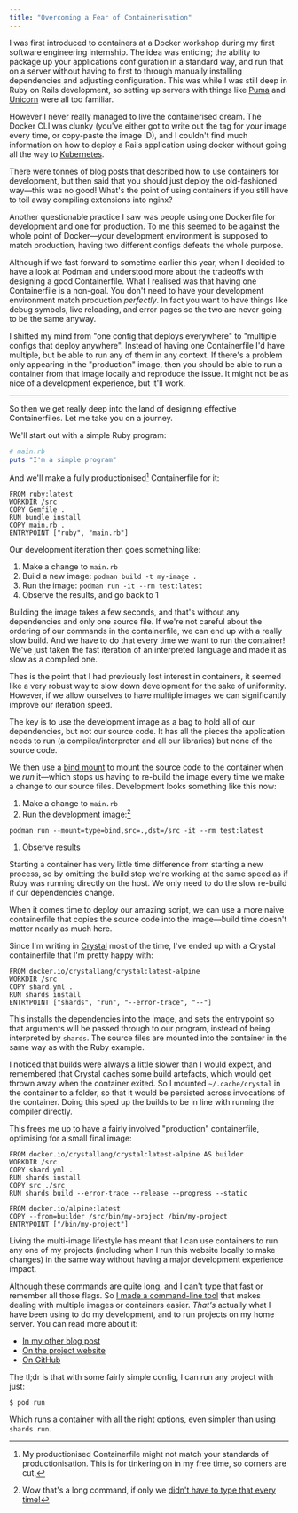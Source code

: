 ```yaml
---
title: "Overcoming a Fear of Containerisation"
---
```


I was first introduced to containers at a Docker workshop during my first software engineering internship. The idea was enticing; the ability to package up your applications configuration in a standard way, and run that on a server without having to first to through manually installing dependencies and adjusting configuration. This was while I was still deep in Ruby on Rails development, so setting up servers with things like [Puma](https://puma.io) and [Unicorn](https://en.wikipedia.org/wiki/Unicorn_(web_server)) were all too familiar.

However I never really managed to live the containerised dream. The Docker CLI was clunky (you've either got to write out the tag for your image every time, or copy-paste the image ID), and I couldn't find much information on how to deploy a Rails application using docker without going all the way to [Kubernetes](https://kubernetes.io).

There were tonnes of blog posts that described how to use containers for development, but then said that you should just deploy the old-fashioned way—this was no good! What's the point of using containers if you still have to toil away compiling extensions into nginx?

Another questionable practice I saw was people using one Dockerfile for development and one for production. To me this seemed to be against the whole point of Docker—your development environment is supposed to match production, having two different configs defeats the whole purpose.

Although if we fast forward to sometime earlier this year, when I decided to have a look at Podman and understood more about the tradeoffs with designing a good Containerfile. What I realised was that having one Containerfile is a non-goal. You don't need to have your development environment match production _perfectly_. In fact you want to have things like debug symbols, live reloading, and error pages so the two are never going to be the same anyway.

I shifted my mind from "one config that deploys everywhere" to "multiple configs that deploy anywhere". Instead of having one Containerfile I'd have multiple, but be able to run any of them in any context. If there's a problem only appearing in the "production" image, then you should be able to run a container from that image locally and reproduce the issue. It might not be as nice of a development experience, but it'll work.

---

So then we get really deep into the land of designing effective Containerfiles. Let me take you on a journey.

We'll start out with a simple Ruby program:

```ruby
# main.rb
puts "I'm a simple program"
```

And we'll make a fully productionised[^not-production] Containerfile for it:

[^not-production]: My productionised Containerfile might not match your standards of productionisation. This is for tinkering on in my free time, so corners are cut.

```docker
FROM ruby:latest
WORKDIR /src
COPY Gemfile .
RUN bundle install
COPY main.rb .
ENTRYPOINT ["ruby", "main.rb"]
```

Our development iteration then goes something like:

1. Make a change to `main.rb`
1. Build a new image: `podman build -t my-image .`
1. Run the image: `podman run -it --rm test:latest`
1. Observe the results, and go back to 1

Building the image takes a few seconds, and that's without any dependencies and only one source file. If we're not careful about the ordering of our commands in the containerfile, we can end up with a really slow build. And we have to do that every time we want to run the container! We've just taken the fast iteration of an interpreted language and made it as slow as a compiled one.

Thes is the point that I had previously lost interest in containers, it seemed like a very robust way to slow down development for the sake of uniformity. However, if we allow ourselves to have multiple images we can significantly improve our iteration speed.

The key is to use the development image as a bag to hold all of our dependencies, but not our source code. It has all the pieces the application needs to run (a compiler/interpreter and all our libraries) but none of the source code.

We then use a [bind mount](https://docs.podman.io/en/latest/markdown/podman-run.1.html#mount-type-type-type-specific-option) to mount the source code to the container when we _run_ it—which stops us having to re-build the image every time we make a change to our source files. Development looks something like this now:

1. Make a change to `main.rb`
1. Run the development image:[^long-command]
```shell
podman run --mount=type=bind,src=.,dst=/src -it --rm test:latest
```
1. Observe results

[^long-command]: Wow that's a long command, if only we [didn't have to type that every time!](/2023/06/08/pod-the-container-manager/)

Starting a container has very little time difference from starting a new process, so by omitting the build step we're working at the same speed as if Ruby was running directly on the host. We only need to do the slow re-build if our dependencies change.

When it comes time to deploy our amazing script, we can use a more naive containerfile that copies the source code into the image—build time doesn't matter nearly as much here.

Since I'm writing in [Crystal](https://crystal-lang.org) most of the time, I've ended up with a Crystal containerfile that I'm pretty happy with:

```docker
FROM docker.io/crystallang/crystal:latest-alpine
WORKDIR /src
COPY shard.yml .
RUN shards install
ENTRYPOINT ["shards", "run", "--error-trace", "--"]
```

This installs the dependencies into the image, and sets the entrypoint so that arguments will be passed through to our program, instead of being interpreted by `shards`. The source files are mounted into the container in the same way as with the Ruby example.

I noticed that builds were always a little slower than I would expect, and remembered that Crystal caches some build artefacts, which would get thrown away when the container exited. So I mounted `~/.cache/crystal` in the container to a folder, so that it would be persisted across invocations of the container. Doing this sped up the builds to be in line with running the compiler directly.

This frees me up to have a fairly involved "production" containerfile, optimising for a small final image:

```docker
FROM docker.io/crystallang/crystal:latest-alpine AS builder
WORKDIR /src
COPY shard.yml .
RUN shards install
COPY src ./src
RUN shards build --error-trace --release --progress --static

FROM docker.io/alpine:latest
COPY --from=builder /src/bin/my-project /bin/my-project
ENTRYPOINT ["/bin/my-project"]
```

Living the multi-image lifestyle has meant that I can use containers to run any one of my projects (including when I run this website locally to make changes) in the same way without having a major development experience impact.

Although these commands are quite long, and I can't type that fast or remember all those flags. So [I made a command-line tool](https://pod.willhbr.net) that makes dealing with multiple images or containers easier. _That's_ actually what I have been using to do my development, and to run projects on my home server. You can read more about it:

- [In my other blog post](/2023/06/08/pod-the-container-manager/)
- [On the project website](https://pod.willhbr.net)
- [On GitHub](https://github.com/willhbr/pod)

The tl;dr is that with some fairly simple config, I can run any project with just:

```shell
$ pod run
```

Which runs a container with all the right options, even simpler than using `shards run`.
